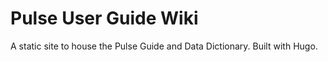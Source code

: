 # Pulse User Guide Wiki
A static site to house the Pulse Guide and Data Dictionary. Built with Hugo.
